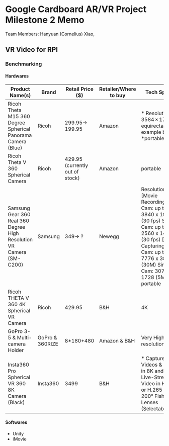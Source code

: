 # Google Cardboard AR/VR Project Milestone 2 Memo
Team Members: Hanyuan (Cornelius) Xiao, 

## VR Video for RPI
### Benchmarking
#### Hardwares
Product Name(s)|Brand|Retail Price ($)|Retailer/Where to buy|Tech Specs.
---------------|-----|----------------|---------------------|-----------
Ricoh Theta M15 360 Degree Spherical Panorama Camera (Blue)|Ricoh|299.95→ 199.95|Amazon|* Resolution: 3584 × 1792 * equirectangular, example below *portable
Ricoh Theta V 360 Spherical Camera|Ricoh|429.95 (currently out of stock)|Amazon|portable
Samsung Gear 360 Real 360 Degree High Resolution VR Camera (SM-C200)|Samsung|349→ ?|Newegg|Resolution:[Movie Recording] Dual Cam: up to 3840 x 1920 (30 fps) Single Cam: up to 2560 x 1440 (30 fps) [Still Capturing] Dual Cam: up to 7776 x 3888 (30M) Single Cam: 3072 x 1728 (5M) portable
Ricoh THETA V 360 4K Spherical VR Camera|Ricoh|429.95|B&H|4K
GoPro 3-5 & Multi-camera Holder|GoPro & 360RIZE|8*180+480|Amazon & B&H|Very High resolution|High cost|Difficult post-editing
Insta360 Pro Spherical VR 360 8K Camera (Black)|Insta360|3499|B&H|* Capture 360 Videos & Stills in 8K and 3D * Live-Stream 4K Video in H.264 or H.265 * Six 200° Fisheye Lenses (Selectable)

#### Softwares
* Unity
* iMovie
